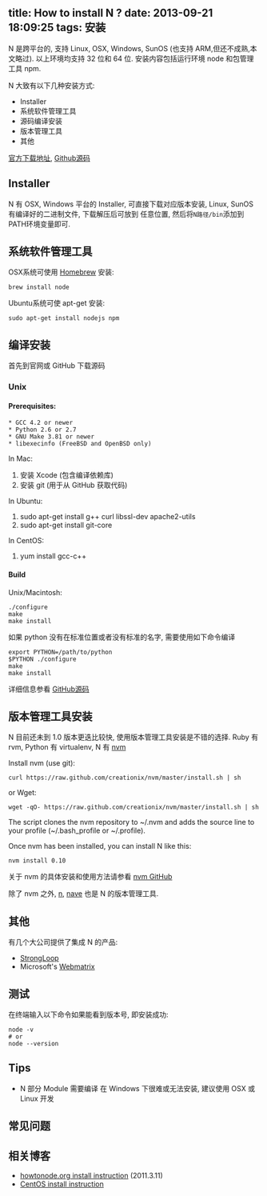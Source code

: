 title: How to install N ?
date: 2013-09-21 18:09:25
tags: 安装
---

N 是跨平台的, 支持 Linux, OSX, Windows, SunOS (也支持 ARM,但还不成熟,本文略过). 以上环境均支持 32 位和 64 位.
安装内容包括运行环境 node 和包管理工具 npm.

N 大致有以下几种安装方式:

* Installer
* 系统软件管理工具
* 源码编译安装
* 版本管理工具
* 其他

[官方下载地址](http://nodejs.org/download/), [Github源码](https://github.com/joyent/node)


## Installer
N 有 OSX, Windows 平台的 Installer, 可直接下载对应版本安装, Linux, SunOS 有编译好的二进制文件, 下载解压后可放到
任意位置, 然后将`N路径/bin`添加到PATH环境变量即可.

## 系统软件管理工具
OSX系统可使用 [Homebrew](http://brew.sh) 安装:

    brew install node

Ubuntu系统可使 apt-get 安装:

    sudo apt-get install nodejs npm


## 编译安装
首先到官网或 GitHub 下载源码
### Unix

#### Prerequisites:

    * GCC 4.2 or newer
    * Python 2.6 or 2.7
    * GNU Make 3.81 or newer
    * libexecinfo (FreeBSD and OpenBSD only)

In Mac:

1. 安装 Xcode (包含编译依赖库)
2. 安装 git (用于从 GitHub 获取代码)

In Ubuntu:

1. sudo apt-get install g++ curl libssl-dev apache2-utils
2. sudo apt-get install git-core

In CentOS:

1. yum install gcc-c++

#### Build
Unix/Macintosh:

    ./configure
    make
    make install

如果 python 没有在标准位置或者没有标准的名字, 需要使用如下命令编译

    export PYTHON=/path/to/python
    $PYTHON ./configure
    make
    make install

详细信息参看 [GitHub源码](https://github.com/joyent/node)



## 版本管理工具安装
N 目前还未到 1.0 版本更迭比较快, 使用版本管理工具安装是不错的选择.
Ruby 有 rvm, Python 有 virtualenv, N 有 [nvm](https://github.com/creationix/nvm)

Install nvm (use git):

    curl https://raw.github.com/creationix/nvm/master/install.sh | sh

or Wget:

    wget -qO- https://raw.github.com/creationix/nvm/master/install.sh | sh

The script clones the nvm repository to ~/.nvm and adds the source line to your profile (~/.bash_profile or ~/.profile).

Once nvm has been installed, you can install N like this:

    nvm install 0.10

关于 nvm 的具体安装和使用方法请参看 [nvm GitHub](https://github.com/creationix/nvm)

除了 nvm 之外, [n](https://github.com/visionmedia/n), [nave](https://github.com/isaacs/nave) 也是 N 的版本管理工具.


## 其他
有几个大公司提供了集成 N 的产品:

* [StrongLoop](http://strongloop.com/strongloop-suite/downloads/)
* Microsoft's [Webmatrix](http://www.microsoft.com/web/webmatrix/)


## 测试
在终端输入以下命令如果能看到版本号, 即安装成功:

    node -v
    # or
    node --version


## Tips

* N 部分 Module 需要编译 在 Windows 下很难或无法安装, 建议使用 OSX 或 Linux 开发


## 常见问题

## 相关博客

* [howtonode.org install instruction](http://howtonode.org/how-to-install-nodejs) (2011.3.11)
* [CentOS install instruction](https://www.digitalocean.com/community/articles/how-to-install-and-run-a-node-js-app-on-centos-6-4-64bit)
